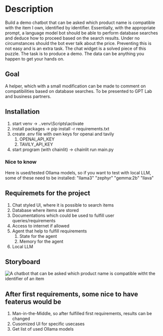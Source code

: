 # Description

Build a demo chatbot that can be asked which product name is compatible with the item I own, identified by identifier. Essentially, with the appropriate prompt, a language model bot should be able to perform database searches and deduce how to proceed based on the search results. Under no circumstances should the bot ever talk about the price. Preventing this is not easy and is an extra task. The chat widget is a solved piece of this puzzle. The task is to produce a demo. The data can be anything you happen to get your hands on.

## Goal

A helper, which with a small modification can be made to comment on compatibilities based on database searches. To be presented to GPT Lab and business partners.

## Installation

1. start venv -> .\.venv\Scripts\activate
2. install packages -> pip install -r requirements.txt
3. create .env file with own keys for openai and tavily
   1. OPENAI_API_KEY
   2. TAVILY_API_KEY
4. start program (with chainlit) -> chainlit run main.py

### Nice to know

Here is used/tested Ollama models, so if you want to test with local LLM, some of these need to be installed:
"llama3"
"zephyr"
"gemma:2b"
"llava"

## Requiremets for the project

1. Chat styled UI, where it is possible to search items
2. Database where items are stored
3. Documentations which could be used to fulfill user queries/requirements
4. Access to internet if allowed
5. Agent that help to fulfill requirements
   1. State for the agent
   2. Memory for the agent
6. Local LLM

## Storyboard
![A chatbot that can be asked which product name is compatible witht the identifier of an item](./images/graphs/chatbot_idea5_a4.png)

## After first requirements, some nice to have featerus would be

1. Man-in-the-Middle, so after fulfilled first requirements, results can be changed
2. Cusomized UI for specific usecases
3. Get list of used Ollama models
